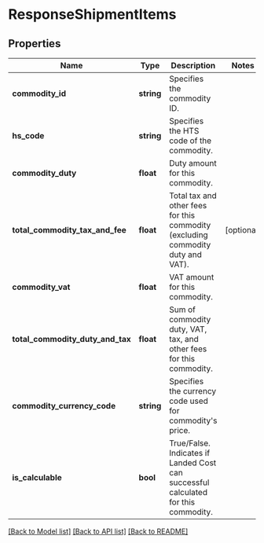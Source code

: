 # ResponseShipmentItems

## Properties
Name | Type | Description | Notes
------------ | ------------- | ------------- | -------------
**commodity_id** | **string** | Specifies the commodity ID. | 
**hs_code** | **string** | Specifies the HTS code of the commodity. | 
**commodity_duty** | **float** | Duty amount for this commodity. | 
**total_commodity_tax_and_fee** | **float** | Total tax and other fees for this commodity (excluding commodity duty and VAT). | [optional] 
**commodity_vat** | **float** | VAT amount for this commodity. | 
**total_commodity_duty_and_tax** | **float** | Sum of commodity duty, VAT, tax, and other fees for this commodity. | 
**commodity_currency_code** | **string** | Specifies the currency code used for commodity&#x27;s price. | 
**is_calculable** | **bool** | True/False. Indicates if Landed Cost can successful calculated for this commodity. | 

[[Back to Model list]](../../README.md#documentation-for-models) [[Back to API list]](../../README.md#documentation-for-api-endpoints) [[Back to README]](../../README.md)


